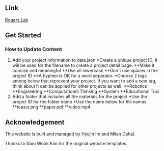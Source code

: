## Link

[Rogers Lab](https://hyejinim.github.io/rogerslab)

## Get Started

### How to Update Content
1. Add your project information to data.json
*Create a unique project ID. It will be used for the filename to create a project detail page.
**Make it concise and meaningful
**Use all lowercase
**Don't use spaces in the project ID
**A hyphen is OK for a word separator. 
*Choose 2 tags among below that represent your project. If you want to add a new tag, think about it can be applied for other projects as well.
**Robotics
**Engineering
**Computatioanl Thinking
**System
**Educational Tool
2. Add a folder that includes all the materials for the project
*Use the project ID for the folder name
*Use the name below for file names
**teaser.png
**paper.pdf
**video.mp4

## Acknowledgement
This website is built and managed by Hyejin Im and Milan Dahal.

Thanks to Nam Wook Kim for the original website templates.
